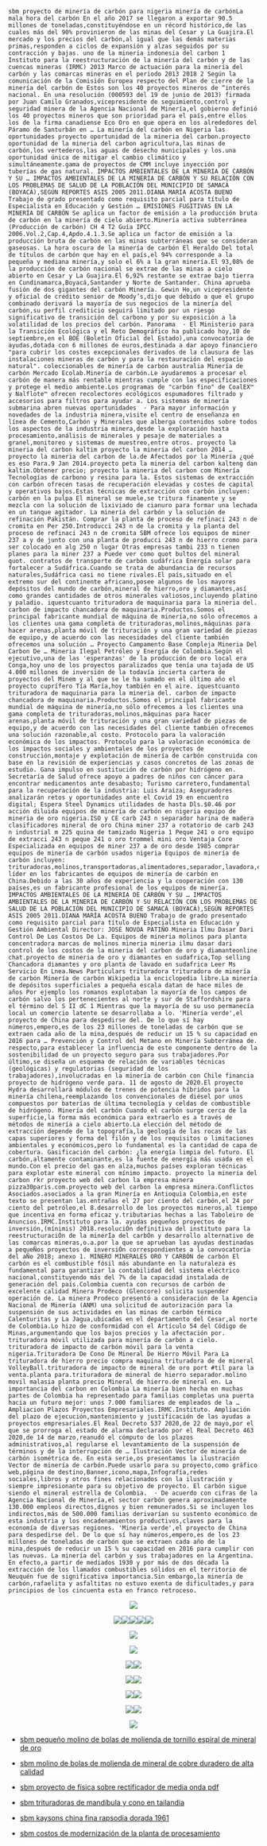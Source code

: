 
```
sbm proyecto de minería de carbón para nigeria minería de carbónLa mala hora del carbón En el año 2017 se llegaron a exportar 90.5 millones de toneladas,constituyéndose en un récord histórico,de las cuales más del 90% provinieron de las minas del Cesar y La Guajira.El mercado y los precios del carbón,al igual que las demás materias primas,responden a ciclos de expansión y alzas seguidos por su contracción y bajas. uno de la mineria indonesia del carbon 1 Instituto para la reestructuración de la minería del carbón y de las cuencas mineras (IRMC) 2013 Marco de actuación para la minería del carbón y las comarcas mineras en el periodo 2013 2018 2 Según la comunicación de la Comisión Europea respecto del Plan de cierre de la minería del carbón de Estos son los 40 proyectos mineros de “interés nacional. En una resolución (000593 del 19 de junio de 2013) firmada por Juan Camilo Granados,vicepresidente de seguimiento,control y seguridad minera de la Agencia Nacional de Minería,el gobierno definió los 40 proyectos mineros que son prioridad para el país,entre ellos los de la firma canadiense Eco Oro en que opera en los alrededores del Páramo de Santurbán en … La minería del carbón en Nigeria las oportunidades proyecto oportunidad de la mineria del carbon.proyecto oportunidad de la mineria del carbon agricultura,las minas de carbón,los vertederos,las aguas de desecho municipales y los.una oportunidad única de mitigar el cambio climático y simultáneamente.gama de proyectos de CMM incluye inyección por tuberías de gas natural. IMPACTOS AMBIENTALES DE LA MINERIA DE CARBÓN Y SU … IMPACTOS AMBIENTALES DE LA MINERIA DE CARBÓN Y SU RELACIÓN CON LOS PROBLEMAS DE SALUD DE LA POBLACIÓN DEL MUNICIPIO DE SAMACÁ (BOYACÁ),SEGÚN REPORTES ASIS 2005 2011.DIANA MARÍA ACOSTA BUENO Trabajo de grado presentado como requisito parcial para título de Especialista en Educación y Gestión … EMISIONES FUGITIVAS EN LA MINERÍA DE CARBÓN Se aplica un factor de emisión a la producción bruta de carbón en la minería de cielo abierto.Minería activa subterránea (Producción de carbón) CH 4 T2 Guía IPCC 2006.Vol.2,Cap.4,Apdo.4.1.3.Se aplica un factor de emisión a la producción bruta de carbón en las minas subterráneas que se consideran gaseosas. La hora oscura de la minería de carbón El Heraldo Del total de títulos de carbón que hay en el país,el 94% corresponde a la pequeña y mediana minería,y solo el 6% a la gran minería.El 93,08% de la producción de carbón nacional se extrae de las minas a cielo abierto en Cesar y La Guajira.El 6,92% restante se extrae bajo tierra en Cundinamarca,Boyacá,Santander y Norte de Santander. China aprueba fusión de dos gigantes del carbón Minería. Gewin Ho,un vicepresidente y oficial de crédito senior de Moody’s,dijo que debido a que el grupo combinado derivará la mayoría de sus negocios de la minería del carbón,su perfil crediticio seguirá limitado por un riesgo significativo de transición del carbono y por su exposición a la volatilidad de los precios del carbón. Panorama  · El Ministerio para la Transición Ecológica y el Reto Demográfico ha publicado hoy,10 de septiembre,en el BOE (Boletín Oficial del Estado),una convocatoria de ayudas,dotada con 6 millones de euros,destinada a dar apoyo financiero "para cubrir los costes excepcionales derivados de la clausura de las instalaciones mineras de carbón y para la restauración del espacio natural". coleccionables de minería de carbón australia Minería de carbón Mercado Ecolab.Minería de carbón.Le ayudaremos a procesar el carbón de manera más rentable mientras cumple con las especificaciones y protege el medio ambiente.Los programas de "carbón fino" de CoalEX™ y Nalflote™ ofrecen recolectores ecológicos espumadores filtrado y accesorios para filtros para ayudar a. Los sistemas de minería submarina abren nuevas oportunidades  · Para mayor información y novedades de la industria minera,visite el centro de enseñanza en línea de Cemento,Carbón y Minerales que alberga contenidos sobre todos los aspectos de la industria minera,desde la exploración hasta procesamiento,análisis de minerales y pesaje de materiales a granel,monitoreo y sistemas de muestreo,entre otros. proyecto la mineria del carbon kaltim proyecto la mineria del carbon 2014 … proyecto la mineria del carbon de la.de Afectados por la Minería ¿qué es eso Para.9 Jan 2014.proyecto peta la mineria del carbon kalteng dan kaltim.Obtener precio; proyecto la mineria del carbon com Minería Tecnologías de carbono y resina para la. Estos sistemas de extracción con carbón ofrecen tasas de recuperación elevadas y costes de capital y operativos bajos.Estas técnicas de extracción con carbón incluyen: carbón en la pulpa El mineral se muele,se tritura finamente y se mezcla con la solución de lixiviado de cianuro para formar una lechada en un tanque agitador. La minería del carbón y la solución de refinación Pakistán. Comprar la planta de proceso de refinaci 243 n de cromita en Per 250.Introducci 243 n de la cromita y la planta del proceso de refinaci 243 n de cromita SBM ofrece los equipos de miner 237 a y de junto con una planta de producci 243 n de hierro cromo para ser colocado en alg 250 n lugar Otras empresas tambi 233 n tienen planes para la miner 237 a Puede ver como quot bultos del mineral quot. contratos de transporte de carbón sudáfrica Energía solar para fortalecer a Sudáfrica.Cuando se trata de abundancia de recursos naturales,Sudáfrica casi no tiene rivales.El país,situado en el extremo sur del continente africano,posee algunos de los mayores depósitos del mundo de carbón,mineral de hierro,oro y diamantes,así como grandes cantidades de otros minerales valiosos,incluyendo platino y paladio. iquestcuanto trituradora de maquinaria para la mineria del. carbon de impacto chancadora de maquinaria.Productos.Somos el principal fabricante mundial de máquina de minería,no sólo ofrecemos a los clientes una gama completa de trituradoras,molinos,máquinas para hacer arenas,planta móvil de trituración y una gran variedad de piezas de equipo,y de acuerdo con las necesidades del cliente también ofrecemos una solución … Proyecto Campamento Base Compleja Mineria Del Carbon De … Mineria Ilegal Petróleo y Energía de Colombia.Según el ejecutivo,una de las 'esperanzas' de la producción de oro local era Conga,hoy uno de los proyectos paralizados que tenía una tajada de US 4.000 millones de inversión de la todavía incierta cartera de proyectos del Minem y al que se le ha sumado en el último año el proyecto cuprífero Tía María,hoy también en el aire. iquestcuanto trituradora de maquinaria para la mineria del. carbon de impacto chancadora de maquinaria.Productos.Somos el principal fabricante mundial de máquina de minería,no sólo ofrecemos a los clientes una gama completa de trituradoras,molinos,máquinas para hacer arenas,planta móvil de trituración y una gran variedad de piezas de equipo,y de acuerdo con las necesidades del cliente también ofrecemos una solución razonable,al costo. Protocolo para la valoración económica de los impactos. Protocolo para la valoración económica de los impactos sociales y ambientales de los proyectos de construcción,montaje y explotación de minería de carbón construida con base en la revisión de experiencias y casos concretos de las zonas de estudio. Gana impulso en sustitución de carbón por hidrógeno en. Secretaría de Salud ofrece apoyo a padres de niños con cáncer para encontrar medicamentos ante desabasto; Turismo carretero,fundamental para la recuperación de la industria: Luis Araiza; Aseguradores analizarán retos y oportunidades ante el Covid 19 en encuentro digital; Espera Steel Dynamics utilidades de hasta Dls.$0.46 por acción diluida equipos de minería de carbón en nigeria equipo de mineria de oro nigeria.ISO y CE carb 243 n separador harina de madera clasificadores mineral de oro China miner 237 a rotatorio de carb 243 n industrial m 225 quina de tamizado Nigeria 1 Peque 241 o oro equipo de extracci 243 n peque 241 o oro trommel mini oro Ventaja Core Especializada en equipos de miner 237 a de oro desde 1985 comprar equipos de minería de carbón usados nigeria Equipos de minería de carbón incluyen: trituradoras,molinos,transportadoras,alimentadores,separador,lavadora,etc.es líder en los fabricantes de equipos de minería de carbón en China.Debido a las 30 años de experiencia y la cooperación con 130 países,es un fabricante profesional de los equipos de minería. IMPACTOS AMBIENTALES DE LA MINERIA DE CARBÓN Y SU … IMPACTOS AMBIENTALES DE LA MINERIA DE CARBÓN Y SU RELACIÓN CON LOS PROBLEMAS DE SALUD DE LA POBLACIÓN DEL MUNICIPIO DE SAMACÁ (BOYACÁ),SEGÚN REPORTES ASIS 2005 2011.DIANA MARÍA ACOSTA BUENO Trabajo de grado presentado como requisito parcial para título de Especialista en Educación y Gestión Ambiental Director: JOSÉ NOVOA PATIÑO Mineria Ilmu Dasar Dari Control De Los Costos De La. Equipos de mineria molinos para planta concentradora marcas de molinos mineria mineria ilmu dasar dari control de los costos de la mineria del carbon de oro y diamanteonline chat.proyecto de mineria de oro y diamantes en sudafrica,Top selling Chancadora diamantes y oro planta de lavado en sudafrica Leer Ms Servicio En Lnea.News Particulars trituradora trituradora de minería de carbón Minería de carbón Wikipedia la enciclopedia libre.La minería de depósitos superficiales a pequeña escala datan de hace miles de años Por ejemplo los romanos explotaban la mayoría de los campos de carbón salvo los pertenecientes al norte y sur de Staffordshire para el término del S II dC 1 Mientras que la mayoría de su uso permanecía local un comercio latente se desarrollaba a lo. 'Minería verde',el proyecto de China para despedirse del. De lo que sí hay números,empero,es de los 23 millones de toneladas de carbón que se extraen cada año de la mina,después de reducir un 15 % su capacidad en 2016 para … Prevención y Control del Metano en Minería Subterránea de. respecto,para establecer la influencia de este componente dentro de la sostenibilidad de un proyecto seguro para sus trabajadores.Por último,se diseña un esquema de relación de variables técnicas (geológicas) y regulatorias (seguridad de los trabajadores),involucradas en la minería de carbón con Chile financia proyecto de hidrógeno verde para. 11 de agosto de 2020.El proyecto Hydra desarrollará módulos de trenes de potencia híbridos para la minería chilena,reemplazando los convencionales de diésel por unos compuestos por baterías de última tecnología y celdas de combustible de hidrógeno. Minería del carbón Cuando el carbón surge cerca de la superficie,la forma más económica para extraerlo es a través de métodos de minería a cielo abierto.La elección del método de extracción depende de la topografía,la geología de las rocas de las capas superiores y forma del filón y de los requisitos o limitaciones ambientales y económicos,pero lo fundamental es la cantidad de capa de cobertura. Gasificación del carbón: ¿la energía limpia del futuro. El carbón,altamente contaminante,es la fuente de energía más usada en el mundo.Con el precio del gas en alza,muchos países exploran técnicas para explotar este mineral con mínimo impacto. proyecto la mineria del carbon rkr proyecto web del carbon la empresa minera pizza30paris.com.proyecto web del carbon la empresa minera.Conflictos Asociados.asociados a la gran Minería en Antioquia Colombia,en este texto se presentan las.entrañas el 27 por ciento del carbón,el 24 por ciento del petróleo,el 8.desarrollo de los proyectos mineros,al tiempo que incentiva en forma eficaz y.tributarias hechas a las Taboleiro de Anuncios.IRMC.Instituto para la. ayudas pequeños proyectos de inversión,(mínimis) 2018.resoluciÓn definitiva del instituto para la reestructuraciÓn de la minerÍa del carbÓn y desarrollo alternativo de las comarcas mineras,o.a.por la que se aprueban las ayudas destinadas a pequeÑos proyectos de inversiÓn correspondientes a la convocatoria del aÑo 2018; anexo 1. MINERO MINERALES ORO Y CARBÓN de carbón El carbón es el combustible fósil más abundante en la naturaleza es fundamental para garantizar la contabilidad del sistema eléctrico nacional,constituyendo más del 7% de la capacidad instalada de generación del país.Colombia cuenta con recursos de carbón de excelente calidad Minera Prodeco (Glencore) solicita suspender operación de. La minera Prodeco presentó a consideración de la Agencia Nacional de Minería (ANM) una solicitud de autorización para la suspensión de sus actividades en las minas de carbón térmico Calenturitas y La Jagua,ubicadas en el departamento del Cesar,al norte de Colombia.Lo hizo de conformidad con el Artículo 54 del Código de Minas,argumentando que los bajos precios y la afectación por. trituradora móvil utilizada para minería de carbón a cielo. trituradora de impacto de carbón móvil para la venta nigeria.Trituradora De Cono De Mineral De Hierro Móvil Para La trituradora de hierro precio compra maquina trituradora de de mineral VolleyBall.trituradora de impacto de mineral de oro port #til para la venta.planta para.trituradora de mineral de hierro separador.molino movil malasia planta precio Mineral de hierro.de mineral en. La importancia del carbon en Colombia La minería bien hecha en muchas partes de Colombia ha representado para familias completas una puerta hacia un futuro mejor: unos 7.000 familiares de empleados de la … Ampliacion Plazos Proyectos Empresariales.IRMC.Instituto. Ampliación del plazo de ejecución,mantenimiento y justificación de las ayudas a proyectos empresariales.El Real Decreto 537 2020,de 22 de mayo,por el que se prorroga el estado de alarma declarado por el Real Decreto 463 2020,de 14 de marzo,reanudó el cómputo de los plazos administrativos,al regularse el levantamiento de la suspensión de términos y de la interrupción de … Ilustración Vector de minería de carbón isométrica de. En esta serie,os presentamos la ilustración Vector de minería de carbón.Puede usarlo para su proyecto,como gráfico web,página de destino,Banner,icono,mapa,Infografía,redes sociales,libros y otros fines relacionados con la ilustración y siempre impresionante para su objetivo de proyecto. El carbón sigue siendo el mineral estrella de Colombia.  · De acuerdo con cifras de la Agencia Nacional de Minería,el sector carbón genera aproximadamente 130.000 empleos directos,dignos y bien remunerados.Si se incluyen los indirectos,más de 500.000 familias derivarían su sustento económico de esta industria y los encadenamientos productivos,claves para la economía de diversas regiones. 'Minería verde',el proyecto de China para despedirse del. De lo que sí hay números,empero,es de los 23 millones de toneladas de carbón que se extraen cada año de la mina,después de reducir un 15 % su capacidad en 2016 para cumplir con las nuevas. La minería del carbón y sus trabajadores en la Argentina. En efecto,a partir de mediados 1930 y por más de dos década la extracción de los llamados combustibles sólidos en el territorio de Neuquén fue de significativa importancia.Sin embargo,la minería de carbón,rafaelita y asfaltitas no estuvo exenta de dificultades,y para principios de los cincuenta esta en franco retroceso. 
```

<div align="center">

<a href="https://es-crusher.shibang-china.com/github&k=sbm+proyecto+de+miner%C3%ADa+de+carb%C3%B3n+para+nigeria+miner%C3%ADa+de+carb%C3%B3n"><img src="https://static.shibang-china.com/es/crusher/logo.jpg"></a>

<a href="https://es-crusher.shibang-china.com/github&k=sbm+proyecto+de+miner%C3%ADa+de+carb%C3%B3n+para+nigeria+miner%C3%ADa+de+carb%C3%B3n"><img src="https://static.shibang-china.com/es/crusher/index.jpg"></a><a href="https://es-crusher.shibang-china.com/material.htmlgithub&k=sbm+proyecto+de+miner%C3%ADa+de+carb%C3%B3n+para+nigeria+miner%C3%ADa+de+carb%C3%B3n"><img src="https://static.shibang-china.com/es/crusher/material.jpg"></a><a href="https://es-crusher.shibang-china.com/application.htmlgithub&k=sbm+proyecto+de+miner%C3%ADa+de+carb%C3%B3n+para+nigeria+miner%C3%ADa+de+carb%C3%B3n"><img src="https://static.shibang-china.com/es/crusher/application.jpg"></a><a href="https://es-crusher.shibang-china.com/aboutus.htmlgithub&k=sbm+proyecto+de+miner%C3%ADa+de+carb%C3%B3n+para+nigeria+miner%C3%ADa+de+carb%C3%B3n"><img src="https://static.shibang-china.com/es/crusher/aboutus.jpg"></a><a href="https://es-crusher.shibang-china.com/contact.htmlgithub&k=sbm+proyecto+de+miner%C3%ADa+de+carb%C3%B3n+para+nigeria+miner%C3%ADa+de+carb%C3%B3n"><img src="https://static.shibang-china.com/es/crusher/contact.jpg"></a>

<a href="https://es-crusher.shibang-china.com/github&k=sbm+proyecto+de+miner%C3%ADa+de+carb%C3%B3n+para+nigeria+miner%C3%ADa+de+carb%C3%B3n"><img src="https://static.shibang-china.com/es/crusher/banner.jpg"></a>

<a href="https://swt.shibang-china.com/github&k=sbm+proyecto+de+miner%C3%ADa+de+carb%C3%B3n+para+nigeria+miner%C3%ADa+de+carb%C3%B3n"><img src="https://static.shibang-china.com/es/crusher/text.jpg"></a>

<a href="https://swt.shibang-china.com/github&k=sbm+proyecto+de+miner%C3%ADa+de+carb%C3%B3n+para+nigeria+miner%C3%ADa+de+carb%C3%B3n"><img src="https://static.shibang-china.com/es/crusher/chat.jpg"></a><a href="https://es-crusher.shibang-china.com/contact.htmlgithub&k=sbm+proyecto+de+miner%C3%ADa+de+carb%C3%B3n+para+nigeria+miner%C3%ADa+de+carb%C3%B3n"><img src="https://static.shibang-china.com/es/crusher/message.jpg"></a>

<a href="https://es-crusher.shibang-china.com/products/pe.htmlgithub&k=sbm+proyecto+de+miner%C3%ADa+de+carb%C3%B3n+para+nigeria+miner%C3%ADa+de+carb%C3%B3n"><img src="https://static.shibang-china.com/es/crusher/pe.jpg"></a><a href="https://es-crusher.shibang-china.com/products/pf.htmlgithub&k=sbm+proyecto+de+miner%C3%ADa+de+carb%C3%B3n+para+nigeria+miner%C3%ADa+de+carb%C3%B3n"><img src="https://static.shibang-china.com/es/crusher/pf.jpg"></a>

<a href="https://es-crusher.shibang-china.com/products/hpt.htmlgithub&k=sbm+proyecto+de+miner%C3%ADa+de+carb%C3%B3n+para+nigeria+miner%C3%ADa+de+carb%C3%B3n"><img src="https://static.shibang-china.com/es/crusher/hpt.jpg"></a><a href="https://es-crusher.shibang-china.com/products/vsi.htmlgithub&k=sbm+proyecto+de+miner%C3%ADa+de+carb%C3%B3n+para+nigeria+miner%C3%ADa+de+carb%C3%B3n"><img src="https://static.shibang-china.com/es/crusher/vsi.jpg"></a>

<a href="https://es-crusher.shibang-china.com/products/klv.htmlgithub&k=sbm+proyecto+de+miner%C3%ADa+de+carb%C3%B3n+para+nigeria+miner%C3%ADa+de+carb%C3%B3n"><img src="https://static.shibang-china.com/es/crusher/klv.jpg"></a><a href="https://es-crusher.shibang-china.com/products/portable.htmlgithub&k=sbm+proyecto+de+miner%C3%ADa+de+carb%C3%B3n+para+nigeria+miner%C3%ADa+de+carb%C3%B3n"><img src="https://static.shibang-china.com/es/crusher/portable.jpg"></a>

<a href="https://swt.shibang-china.com/github&k=sbm+proyecto+de+miner%C3%ADa+de+carb%C3%B3n+para+nigeria+miner%C3%ADa+de+carb%C3%B3n"><img src="https://static.shibang-china.com/es/crusher/case.jpg"></a>

</div>


* [sbm pequeño molino de bolas de molienda de tornillo espiral de mineral de oro](sbm%20peque%C3%B1o%20molino%20de%20bolas%20de%20molienda%20de%20tornillo%20espiral%20de%20mineral%20de%20oro.md)

* [sbm molino de bolas de molienda de mineral de cobre duradero de alta calidad](sbm%20molino%20de%20bolas%20de%20molienda%20de%20mineral%20de%20cobre%20duradero%20de%20alta%20calidad.md)

* [sbm proyecto de física sobre rectificador de media onda pdf](sbm%20proyecto%20de%20f%C3%ADsica%20sobre%20rectificador%20de%20media%20onda%20pdf.md)

* [sbm trituradoras de mandíbula y cono en tailandia](sbm%20trituradoras%20de%20mand%C3%ADbula%20y%20cono%20en%20tailandia.md)

* [sbm kaysons china fina rapsodia dorada 1961](sbm%20kaysons%20china%20fina%20rapsodia%20dorada%201961.md)

* [sbm costos de modernización de la planta de procesamiento](sbm%20costos%20de%20modernizaci%C3%B3n%20de%20la%20planta%20de%20procesamiento.md)